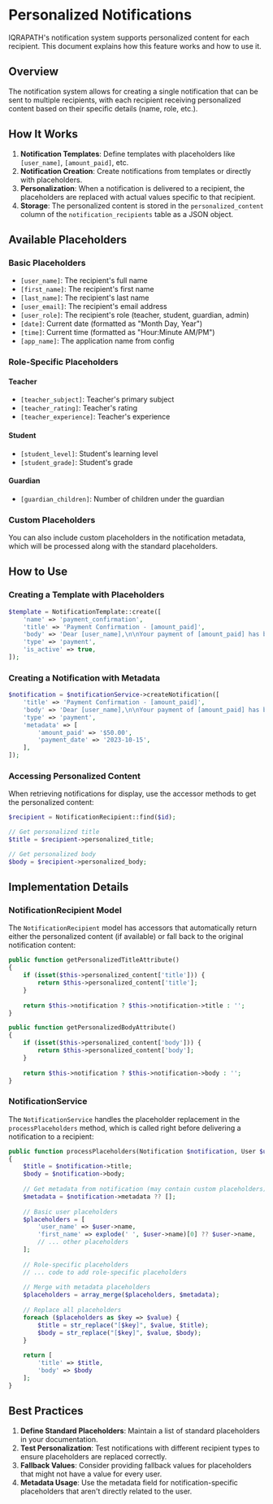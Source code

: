 # Personalized Notifications

IQRAPATH's notification system supports personalized content for each recipient. This document explains how this feature works and how to use it.

## Overview

The notification system allows for creating a single notification that can be sent to multiple recipients, with each recipient receiving personalized content based on their specific details (name, role, etc.).

## How It Works

1. **Notification Templates**: Define templates with placeholders like `[user_name]`, `[amount_paid]`, etc.
2. **Notification Creation**: Create notifications from templates or directly with placeholders.
3. **Personalization**: When a notification is delivered to a recipient, the placeholders are replaced with actual values specific to that recipient.
4. **Storage**: The personalized content is stored in the `personalized_content` column of the `notification_recipients` table as a JSON object.

## Available Placeholders

### Basic Placeholders
- `[user_name]`: The recipient's full name
- `[first_name]`: The recipient's first name
- `[last_name]`: The recipient's last name
- `[user_email]`: The recipient's email address
- `[user_role]`: The recipient's role (teacher, student, guardian, admin)
- `[date]`: Current date (formatted as "Month Day, Year")
- `[time]`: Current time (formatted as "Hour:Minute AM/PM")
- `[app_name]`: The application name from config

### Role-Specific Placeholders

#### Teacher
- `[teacher_subject]`: Teacher's primary subject
- `[teacher_rating]`: Teacher's rating
- `[teacher_experience]`: Teacher's experience

#### Student
- `[student_level]`: Student's learning level
- `[student_grade]`: Student's grade

#### Guardian
- `[guardian_children]`: Number of children under the guardian

### Custom Placeholders

You can also include custom placeholders in the notification metadata, which will be processed along with the standard placeholders.

## How to Use

### Creating a Template with Placeholders

```php
$template = NotificationTemplate::create([
    'name' => 'payment_confirmation',
    'title' => 'Payment Confirmation - [amount_paid]',
    'body' => 'Dear [user_name],\n\nYour payment of [amount_paid] has been received.\n\nThank you,\n[app_name] Team',
    'type' => 'payment',
    'is_active' => true,
]);
```

### Creating a Notification with Metadata

```php
$notification = $notificationService->createNotification([
    'title' => 'Payment Confirmation - [amount_paid]',
    'body' => 'Dear [user_name],\n\nYour payment of [amount_paid] has been received.\n\nThank you,\n[app_name] Team',
    'type' => 'payment',
    'metadata' => [
        'amount_paid' => '$50.00',
        'payment_date' => '2023-10-15',
    ],
]);
```

### Accessing Personalized Content

When retrieving notifications for display, use the accessor methods to get the personalized content:

```php
$recipient = NotificationRecipient::find($id);

// Get personalized title
$title = $recipient->personalized_title;

// Get personalized body
$body = $recipient->personalized_body;
```

## Implementation Details

### NotificationRecipient Model

The `NotificationRecipient` model has accessors that automatically return either the personalized content (if available) or fall back to the original notification content:

```php
public function getPersonalizedTitleAttribute()
{
    if (isset($this->personalized_content['title'])) {
        return $this->personalized_content['title'];
    }
    
    return $this->notification ? $this->notification->title : '';
}

public function getPersonalizedBodyAttribute()
{
    if (isset($this->personalized_content['body'])) {
        return $this->personalized_content['body'];
    }
    
    return $this->notification ? $this->notification->body : '';
}
```

### NotificationService

The `NotificationService` handles the placeholder replacement in the `processPlaceholders` method, which is called right before delivering a notification to a recipient:

```php
public function processPlaceholders(Notification $notification, User $user): array
{
    $title = $notification->title;
    $body = $notification->body;
    
    // Get metadata from notification (may contain custom placeholders)
    $metadata = $notification->metadata ?? [];
    
    // Basic user placeholders
    $placeholders = [
        'user_name' => $user->name,
        'first_name' => explode(' ', $user->name)[0] ?? $user->name,
        // ... other placeholders
    ];
    
    // Role-specific placeholders
    // ... code to add role-specific placeholders
    
    // Merge with metadata placeholders
    $placeholders = array_merge($placeholders, $metadata);
    
    // Replace all placeholders
    foreach ($placeholders as $key => $value) {
        $title = str_replace("[$key]", $value, $title);
        $body = str_replace("[$key]", $value, $body);
    }
    
    return [
        'title' => $title,
        'body' => $body
    ];
}
```

## Best Practices

1. **Define Standard Placeholders**: Maintain a list of standard placeholders in your documentation.
2. **Test Personalization**: Test notifications with different recipient types to ensure placeholders are replaced correctly.
3. **Fallback Values**: Consider providing fallback values for placeholders that might not have a value for every user.
4. **Metadata Usage**: Use the metadata field for notification-specific placeholders that aren't directly related to the user. 